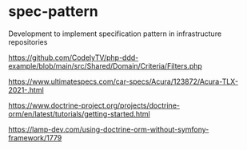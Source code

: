 # spec-pattern
Development to implement specification pattern in infrastructure repositories

https://github.com/CodelyTV/php-ddd-example/blob/main/src/Shared/Domain/Criteria/Filters.php

https://www.ultimatespecs.com/car-specs/Acura/123872/Acura-TLX-2021-.html

https://www.doctrine-project.org/projects/doctrine-orm/en/latest/tutorials/getting-started.html

https://lamp-dev.com/using-doctrine-orm-without-symfony-framework/1779